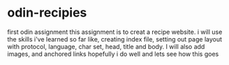 # odin-recipies
first odin assignment
this assignment is to creat a recipe website. 
i will use the skills i've learned so far like, creating index file, setting out page layout with protocol, language, char set, head, title and body. I will also add images, and anchored links
hopefully i do well and lets see how this goes